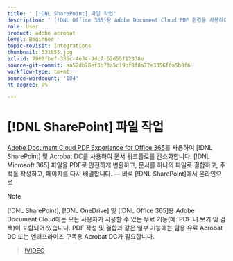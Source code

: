 ```yaml
---
title: ' [!DNL SharePoint] 파일 작업'
description: ' [!DNL Office 365]용 Adobe Document Cloud PDF 환경을 사용하여  [!DNL SharePoint] 과(와) Acrobat DC를 사용하여 문서 워크플로를 간소화합니다.'
role: User
product: adobe acrobat
level: Beginner
topic-revisit: Integrations
thumbnail: 331855.jpg
exl-id: 7962fbef-335c-4e34-8dc7-62d55f12338e
source-git-commit: aa52db78ef3b73a5c19bf8f8a72e3356f0a5b0f6
workflow-type: tm+mt
source-wordcount: '104'
ht-degree: 0%

---
```


# [!DNL SharePoint] 파일 작업

[Adobe Document Cloud PDF Experience for Office 365](https://appsource.microsoft.com/en-us/product/web-apps/adobeinc.adobe-document-cloud-pdf?tab=Overview)를 사용하여 [!DNL SharePoint] 및 Acrobat DC를 사용하여 문서 워크플로를 간소화합니다. [!DNL Microsoft 365] 파일을 PDF로 안전하게 변환하고, 문서를 하나의 파일로 결합하고, 주석을 작성하고, 페이지를 다시 배열합니다. — 바로 [!DNL SharePoint]에서 온라인으로

>[!NOTE]
>
>[!DNL SharePoint], [!DNL OneDrive] 및 [!DNL Office 365]용 Adobe Document Cloud에는 모든 사용자가 사용할 수 있는 무료 기능(예: PDF 내 보기 및 검색)이 포함되어 있습니다. PDF 작성 및 결합과 같은 일부 기능에는 팀용 유료 Acrobat DC 또는 엔터프라이즈 구독용 Acrobat DC가 필요합니다.

>[!VIDEO](https://video.tv.adobe.com/v/331855?hidetitle=true)
